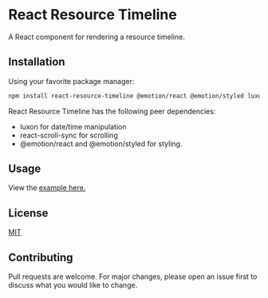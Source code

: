 # React Resource Timeline

A React component for rendering a resource timeline.

## Installation

Using your favorite package manager:

```bash
npm install react-resource-timeline @emotion/react @emotion/styled luxon react-scroll-sync
```

React Resource Timeline has the following peer dependencies:

- luxon for date/time manipulation
- react-scroll-sync for scrolling
- @emotion/react and @emotion/styled for styling.

## Usage

View the [example here.](https://react-resource-timeline.tessem.dev/?path=/docs/basic-usage--documentation)

## License

[MIT](https://github.com/benjamin-tessem/react-resource-timeline/blob/main/LICENSE)

## Contributing

Pull requests are welcome. For major changes, please open an issue first to discuss what you would like to change.
